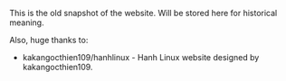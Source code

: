 This is the old snapshot of the website. Will be stored here for historical meaning. 

Also, huge thanks to: 
- kakangocthien109/hanhlinux - Hanh Linux website designed by kakangocthien109.
